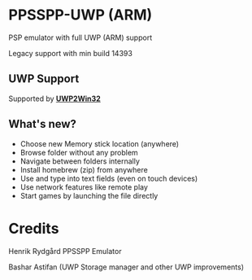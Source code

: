 # PPSSPP-UWP (ARM)
PSP emulator with full UWP (ARM) support

Legacy support with min build 14393


## UWP Support
Supported by **[UWP2Win32](https://github.com/basharast/UWP2Win32)**

## What's new?

- Choose new Memory stick location (anywhere)
- Browse folder without any problem
- Navigate between folders internally
- Install homebrew (zip) from anywhere
- Use and type into text fields (even on touch devices)
- Use network features like remote play
- Start games by launching the file directly


# Credits

Henrik Rydgård PPSSPP Emulator

Bashar Astifan (UWP Storage manager and other UWP improvements)
